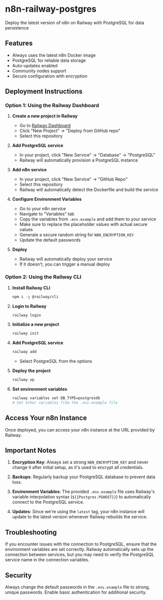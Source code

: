 # n8n-railway-postgres
Deploy the latest version of n8n on Railway with PostgreSQL for data persistence

## Features

- Always uses the latest n8n Docker image
- PostgreSQL for reliable data storage
- Auto-updates enabled
- Community nodes support
- Secure configuration with encryption

## Deployment Instructions

### Option 1: Using the Railway Dashboard

1. **Create a new project in Railway**
   - Go to [Railway Dashboard](https://railway.app/dashboard)
   - Click "New Project" → "Deploy from GitHub repo"
   - Select this repository

2. **Add PostgreSQL service**
   - In your project, click "New Service" → "Database" → "PostgreSQL"
   - Railway will automatically provision a PostgreSQL instance

3. **Add n8n service**
   - In your project, click "New Service" → "GitHub Repo"
   - Select this repository
   - Railway will automatically detect the Dockerfile and build the service

4. **Configure Environment Variables**
   - Go to your n8n service
   - Navigate to "Variables" tab
   - Copy the variables from `.env.example` and add them to your service
   - Make sure to replace the placeholder values with actual secure values
   - Generate a secure random string for `N8N_ENCRYPTION_KEY`
   - Update the default passwords

5. **Deploy**
   - Railway will automatically deploy your service
   - If it doesn't, you can trigger a manual deploy

### Option 2: Using the Railway CLI

1. **Install Railway CLI**
   ```bash
   npm i -g @railway/cli
   ```

2. **Login to Railway**
   ```bash
   railway login
   ```

3. **Initialize a new project**
   ```bash
   railway init
   ```

4. **Add PostgreSQL service**
   ```bash
   railway add
   ```
   - Select PostgreSQL from the options

5. **Deploy the project**
   ```bash
   railway up
   ```

6. **Set environment variables**
   ```bash
   railway variables set DB_TYPE=postgresdb
   # Set other variables from the .env.example file
   ```

## Access Your n8n Instance

Once deployed, you can access your n8n instance at the URL provided by Railway.

## Important Notes

1. **Encryption Key**: Always set a strong `N8N_ENCRYPTION_KEY` and never change it after initial setup, as it's used to encrypt all credentials.

2. **Backups**: Regularly backup your PostgreSQL database to prevent data loss.

3. **Environment Variables**: The provided `.env.example` file uses Railway's variable interpolation syntax (`${{Postgres.PGHOST}}`) to automatically connect to the PostgreSQL service.

4. **Updates**: Since we're using the `latest` tag, your n8n instance will update to the latest version whenever Railway rebuilds the service.

## Troubleshooting

If you encounter issues with the connection to PostgreSQL, ensure that the environment variables are set correctly. Railway automatically sets up the connection between services, but you may need to verify the PostgreSQL service name in the connection variables.

## Security

Always change the default passwords in the `.env.example` file to strong, unique passwords. Enable basic authentication for additional security.